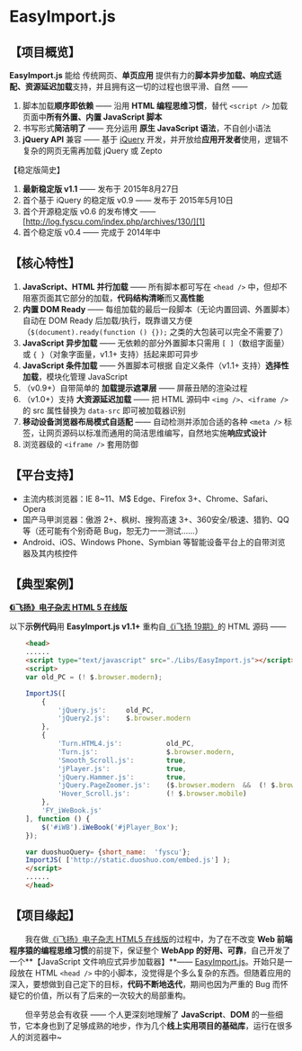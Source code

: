 # EasyImport.js


## 【项目概览】

**EasyImport.js** 能给 传统网页、**单页应用** 提供有力的**脚本异步加载、响应式适配、资源延迟加载**支持，并且拥有这一切的过程也很平滑、自然 ——

 1. 脚本加载**顺序即依赖** —— 沿用 **HTML 编程思维习惯**，替代 `<script />` 加载页面中**所有外置、内置 JavaScript 脚本**
 2. 书写形式**简洁明了** —— 充分运用 **原生 JavaScript 语法**，不自创小语法
 3. **jQuery API** 兼容 —— 基于 [iQuery](http://git.oschina.net/Tech_Query/iQuery) 开发，并开放给**应用开发者**使用，逻辑不复杂的网页无需再加载 jQuery 或 Zepto

【稳定版简史】
 1. **最新稳定版 v1.1** —— 发布于 2015年8月27日
 2. 首个基于 iQuery 的稳定版 v0.9 —— 发布于 2015年5月10日
 3. 首个开源稳定版 v0.6 的发布博文 —— [http://log.fyscu.com/index.php/archives/130/][1]
 4. 首个稳定版 v0.4 —— 完成于 2014年中


## 【核心特性】

 1. **JavaScript、HTML 并行加载** —— 所有脚本都可写在 `<head />` 中，但却不阻塞页面其它部分的加载，**代码结构清晰**而又**高性能**
 2. **内置 DOM Ready** —— 每组加载的最后一段脚本（无论内置回调、外置脚本）自动在 DOM Ready 后加载/执行，既靠谱又方便（`$(document).ready(function () {});` 之类的大包装可以完全不需要了）
 3. **JavaScript 异步加载** —— 无依赖的部分外置脚本只需用 `[ ]`（数组字面量）或 `{ }`（对象字面量，v1.1+ 支持）括起来即可异步
 4. **JavaScript 条件加载** —— 外置脚本可根据 自定义条件（v1.1+ 支持）**选择性加载**，模块化管理 JavaScript
 5. （v0.9+）自带简单的 **加载提示遮罩层** —— 屏蔽丑陋的渲染过程
 6. （v1.0+）支持 **大资源延迟加载** —— 把 HTML 源码中 `<img />`、`<iframe />` 的 src 属性替换为 `data-src` 即可被加载器识别
 7. **移动设备浏览器布局模式自适配** —— 自动检测并添加合适的各种 `<meta />` 标签，让网页源码以标准而通用的简洁思维编写，自然地实施**响应式设计**
 8. 浏览器级的 `<iframe />` 套用防御


## 【平台支持】
 - 主流内核浏览器：IE 8~11、M$ Edge、Firefox 3+、Chrome、Safari、Opera
 - 国产马甲浏览器：傲游 2+、枫树、搜狗高速 3+、360安全/极速、猎豹、QQ 等（还可能有个别奇葩 Bug，恕无力一一测试……）
 - Android、iOS、Windows Phone、Symbian 等智能设备平台上的自带浏览器及其内核控件


## 【典型案例】

[**《i飞扬》电子杂志 HTML 5 在线版**][2]

以下**示例代码**用 **EasyImport.js v1.1+** 重构自[《i飞扬 19期》][3]的 HTML 源码 ——
```html
    <head>
    ......
    <script type="text/javascript" src="./Libs/EasyImport.js"></script>
    <script>
    var old_PC = (! $.browser.modern);

    ImportJS([
        {
            'jQuery.js':     old_PC,
            'jQuery2.js':    $.browser.modern
        },
        {
            'Turn.HTML4.js':           old_PC,
            'Turn.js':                 $.browser.modern,
            'Smooth_Scroll.js':        true,
            'jPlayer.js':              true,
            'jQuery.Hammer.js':        true,
            'jQuery.PageZoomer.js':    ($.browser.modern  &&  (! $.browser.mobile)),
            'Hover_Scroll.js':         (! $.browser.mobile)
        },
        'FY_iWeBook.js'
    ], function () {
        $('#iWB').iWeBook('#jPlayer_Box');
    });

    var duoshuoQuery= {short_name:  'fyscu'};
    ImportJS( ['http://static.duoshuo.com/embed.js'] );
    </script>
    ......
    </head>
```

【项目缘起】
------
　　我在做[《i飞扬》电子杂志 HTML5 在线版][2]的过程中，为了在不改变 **Web 前端程序猿的编程思维习惯**的前提下，保证整个 **WebApp 的好用、可靠**，自己开发了一个**【JavaScript 文件响应式异步加载器】**—— [EasyImport.js][4]。开始只是一段放在 HTML `<head />` 中的小脚本，没觉得是个多么复杂的东西。但随着应用的深入，要想做到自己定下的目标，**代码不断地迭代**，期间也因为严重的 Bug 而怀疑它的价值，所以有了后来的一次较大的局部重构。

　　但辛劳总会有收获 —— 个人更深刻地理解了 **JavaScript**、**DOM** 的一些细节，它本身也到了足够成熟的地步，作为几个**线上实用项目的基础库**，运行在很多人的浏览器中~



  [1]: http://log.fyscu.com/index.php/archives/130/
  [2]: http://mag.fyscu.com
  [3]: http://mag.fyscu.com/iWB/iBookView.php?name=iFY&index=19
  [4]: http://bbs.fyscu.com/forum.php?mod=viewthread&tid=4808